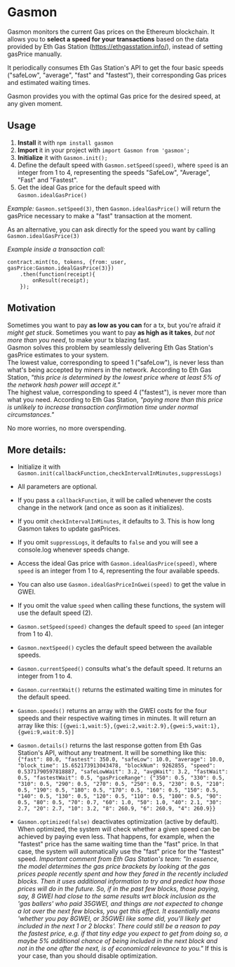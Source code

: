 



# Gasmon
Gasmon monitors the current Gas prices on the Ethereum blockchain.
It allows you to **select a speed for your transactions** based on the data provided by Eth Gas Station (https://ethgasstation.info/), instead of setting gasPrice manually.

It periodically consumes Eth Gas Station's API to get the four basic speeds ("safeLow", "average", "fast" and "fastest"), their corresponding Gas prices and estimated waiting times.

Gasmon provides you with the optimal Gas price for the desired speed, at any given moment.

## Usage
1) **Install** it with `npm install gasmon`
2) **Import** it in your project with `import Gasmon from 'gasmon';`
3) **Initialize** it with `Gasmon.init();`
4) Define the default speed with `Gasmon.setSpeed(speed)`, where `speed` is an integer from 1 to 4, representing the speeds "SafeLow", "Average", "Fast" and "Fastest".
5) Get the ideal Gas price for the default speed with `Gasmon.idealGasPrice()`

_Example:_ `Gasmon.setSpeed(3)`, then `Gasmon.idealGasPrice()` will return the gasPrice necessary to make a "fast" transaction at the moment.

As an alternative, you can ask directly for the speed you want by calling `Gasmon.idealGasPrice(3)`

_Example inside a transaction call:_

    contract.mint(to, tokens, {from:_user, gasPrice:Gasmon.idealGasPrice(3)})
        .then(function(receipt){
            onResult(receipt);
        });

## Motivation
Sometimes you want to pay **as low as you can** for a tx, but you're afraid _it might get stuck_.
Sometimes you want to pay **as high as it takes**, _but not more than you need_, to make your tx blazing fast.
\
Gasmon solves this problem by seamlessly delivering Eth Gas Station's gasPrice estimates to your system.
\
 The lowest value, corresponding to speed 1 ("safeLow"), is never less than what's being accepted by miners in the network. According to Eth Gas Station, _"this price is determined by the lowest price where at least 5% of the network hash power will accept it."_
\
The highest value, corresponding to speed 4 ("fastest"), is never more than what you need. According to Eth Gas Station, _"paying more than this price is unlikely to increase transaction confirmation time under normal circumstances."_

No more worries, no more overspending.


## More details:
* Initialize it with `Gasmon.init(callbackFunction,checkIntervalInMinutes,suppressLogs)`
* All parameters are optional.
* If you pass a `callbackFunction`, it will be called whenever the costs change in the network (and once as soon as it initializes).
* If you omit `checkIntervalInMinutes`, it defaults to 3. This is how long Gasmon takes to update gasPrices.
* If you omit `suppressLogs`, it defaults to `false` and you will see a console.log whenever speeds change.
 * Access the ideal Gas price with `Gasmon.idealGasPrice(speed)`, where `speed` is an integer from 1 to 4, representing the four available speeds.
 
* You can also use `Gasmon.idealGasPriceInGwei(speed)` to get the value in GWEI.
* If you omit the value `speed` when calling these functions, the system will use the default speed (2).
* `Gasmon.setSpeed(speed)` changes the default speed to `speed` (an integer from 1 to 4).
* `Gasmon.nextSpeed()` cycles the default speed between the available speeds.
* `Gasmon.currentSpeed()` consults what's the default speed. It returns an integer from 1 to 4.
* `Gasmon.currentWait()` returns the estimated waiting time in minutes for the default speed.

* `Gasmon.speeds()` returns an array with the GWEI costs for the four speeds and their respective waiting times in minutes. It will return an array like this:
    `[{gwei:1,wait:5},{gwei:2,wait:2.9},{gwei:5,wait:1},{gwei:9,wait:0.5}]`

* `Gasmon.details()` returns the last response gotten from Eth Gas Station's API, without any treatment. It will be something like this: `{"fast": 80.0, "fastest": 350.0, "safeLow": 10.0, "average": 10.0, "block_time": 15.652173913043478, "blockNum": 9262855, "speed": 0.5371790597818887, "safeLowWait": 3.2, "avgWait": 3.2, "fastWait": 0.5, "fastestWait": 0.5, "gasPriceRange": {"350": 0.5, "330": 0.5, "310": 0.5, "290": 0.5, "270": 0.5, "250": 0.5, "230": 0.5, "210": 0.5, "190": 0.5, "180": 0.5, "170": 0.5, "160": 0.5, "150": 0.5, "140": 0.5, "130": 0.5, "120": 0.5, "110": 0.5, "100": 0.5, "90": 0.5, "80": 0.5, "70": 0.7, "60": 1.0, "50": 1.0, "40": 2.1, "30": 2.7, "20": 2.7, "10": 3.2, "8": 260.9, "6": 260.9, "4": 260.9}}`

* `Gasmon.optimized(false)` deactivates optimization (active by default). When optimized, the system will check whether a given speed can be achieved by paying even less. That happens, for example, when the "fastest" price has the same waiting time than the "fast" price. In that case, the system will automatically use the "fast" price for the "fastest" speed.
_Important comment from Eth Gas Station's team: "In essence, the model determines the gas price brackets by looking at the gas prices people recently spent and how they fared in the recently included blocks. Then it uses additional information to try and predict how those prices will do in the future. So, if in the past few blocks, those paying, say, 8 GWEI had close to the same results wrt block inclusion as the 'gas ballers' who paid 35GWEI, and things are not expected to change a lot over the next few blocks, you get this effect. It essentially means 'whether you pay 8GWEI, or 35GWEI like some did, you'll likely get included in the next 1 or 2 blocks'. There could still be a reason to pay the fastest price, e.g. if that tiny edge you expect to get from doing so, a maybe 5% additional chance of being included in the next block and not in the one after the next, is of economical relevance to you."_
If this is your case, than you should disable optimization.
    
